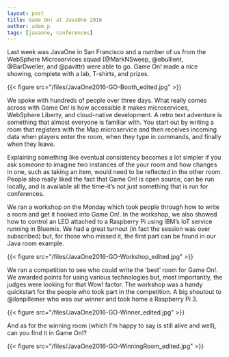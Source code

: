 ```yaml
---
layout: post
title: Game On! at JavaOne 2016
author: adam_p
tags: [javaone, conferences]
---
```

Last week was JavaOne in San Francisco and a number of us from the WebSphere Microservices squad (@MarkNSweep, @ebullient, @BarDweller, and @pavittr) were able to go. Game On! made a nice showing, complete with a lab, T-shirts, and prizes.

{{< figure src="/files/JavaOne2016-GO-Booth_edited.jpg" >}}

We spoke with hundreds of people over three days. What really comes across with Game On! is how accessible it makes microservices, WebSphere Liberty, and cloud-native development. A retro text adventure is something that almost everyone is familiar with. You start out by writing a room that registers with the Map microservice and then receives incoming data when players enter the room, when they type in commands, and finally when they leave.

Explaining something like eventual consistency becomes a lot simpler if you ask someone to imagine two instances of the your room and how changes in one, such as taking an item, would need to be reflected in the other room. People also really liked the fact that Game On! is open source, can be run locally, and is available all the time–it’s not just something that is run for conferences.

We ran a workshop on the Monday which took people through how to write a room and get it hooked into Game On!. In the workshop, we also showed how to control an LED attached to a Raspberry Pi using IBM’s IoT service running in Bluemix. We had a great turnout (in fact the session was over subscribed) but, for those who missed it, the first part can be found in our Java room example.

{{< figure src="/files/JavaOne2016-GO-Workshop_edited.jpg" >}}

We ran a competition to see who could write the ‘best’ room for Game On!. We awarded points for using various technologies but, most importantly, the judges were looking for that Wow! factor. The workshop was a handy quickstart for the people who took part in the competition. A big shoutout to @ilanpillemer who was our winner and took home a Raspberry Pi 3.

{{< figure src="/files/JavaOne2016-GO-Winner_edited.jpg" >}} 

And as for the winning room (which I’m happy to say is still alive and well), can you find it in Game On!?

{{< figure src="/files/JavaOne2016-GO-WinningRoom_edited.jpg" >}} 
